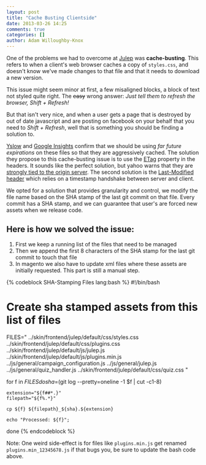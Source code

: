 ```yaml
---
layout: post
title: "Cache Busting Clientside"
date: 2013-03-26 14:25
comments: true
categories: []
author: Adam Willoughby-Knox
---
```


One of the problems we had to overcome at [Julep](http://www.julep.com) was **cache-busting**. This refers to when a client's web browser caches a copy of `styles.css`, and doesn't know we've made changes to that file and that it needs to download a new version.

<!-- more -->
This issue might seem minor at first, a few misaligned blocks, a block of text not styled quite right. The ~~easy~~ wrong answer: *Just tell them to refresh the browser, Shift + Refresh!*

But that isn't very nice, and when a user gets a page that is destroyed by out of date javascript and are posting on facebook on your behalf that you need to *Shift + Refresh*, well that is something you should be finding a solution to.

[Yslow](http://developer.yahoo.com/blogs/ydn/posts/2007/05/high_performanc_2/) and [Google Insights](https://developers.google.com/speed/docs/best-practices/caching#LeverageBrowserCaching) confirm that we should be using *far future expirations* on these files so that they are aggressively cached.
The solution they propose to this cache-busting issue is to use the [ETag](http://en.wikipedia.org/wiki/HTTP_ETag) property in the headers. It sounds like the perfect solution, but yahoo warns that they are [strongly tied to the origin server](http://developer.yahoo.com/performance/rules.html#etags). The second solution is the [Last-Modified header](http://www.w3.org/Protocols/rfc2616/rfc2616-sec14.html) which relies on a timestamp handshake between server and client. 

We opted for a solution that provides granularity and control, we modify the file name based on the SHA stamp of the last git commit on that file. Every commit has a SHA stamp, and we can guarantee that user's are forced new assets when we release code.

## Here is how we solved the issue:
1. First we keep a running list of the files that need to be managed
1. Then we append the first 8 characters of the SHA stamp for the last git commit to touch that file
1. In magento we also have to update xml files where these assets are initially requested. This part is still a manual step.

{% codeblock SHA-Stamping Files lang:bash %}
#!/bin/bash
# Create sha stamped assets from this list of files

FILES="
../skin/frontend/julep/default/css/styles.css
../skin/frontend/julep/default/css/plugins.css
../skin/frontend/julep/default/js/julep.js
../skin/frontend/julep/default/js/plugins.min.js
../js/general/campaign_configuration.js
../js/general/julep.js
../js/general/quiz_handler.js
../skin/frontend/julep/default/css/quiz.css
"

for f in $FILES
do
	sha=$(git log --pretty=oneline -1 $f | cut -c1-8)
	
	extension="${f##*.}"
	filepath="${f%.*}"

	cp ${f} ${filepath}_${sha}.${extension}
	
	echo "Processed: ${f}";
done
{% endcodeblock %}

Note: One weird side-effect is for files like `plugins.min.js` get renamed `plugins.min_12345678.js` if that bugs you, be sure to update the bash code above. 